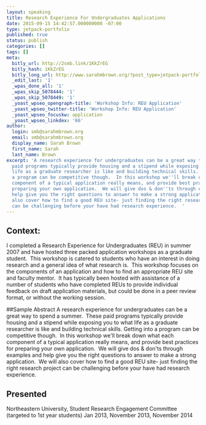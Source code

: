 ```yaml
---
layout: speaking
title: Research Experience For Undergraduates Applications
date: 2015-09-15 14:42:57.000000000 -07:00
type: jetpack-portfolio
published: true
status: publish
categories: []
tags: []
meta:
  bitly_url: http://2smb.link/1KkZrEG
  bitly_hash: 1KkZrEG
  bitly_long_url: http://www.sarahmbrown.org/?post_type=jetpack-portfolio&p=705
  _edit_last: '1'
  _wpas_done_all: '1'
  _wpas_skip_5078444: '1'
  _wpas_skip_5078449: '1'
  _yoast_wpseo_opengraph-title: 'Workshop Info: REU Application'
  _yoast_wpseo_twitter-title: 'Workshop Info: REU Application'
  _yoast_wpseo_focuskw: application
  _yoast_wpseo_linkdex: '66'
author:
  login: smb@sarahmbrown.org
  email: smb@sarahmbrown.org
  display_name: Sarah Brown
  first_name: Sarah
  last_name: Brown
excerpt: 'A research experience for undergraduates can be a great way to spend a summer.  These
  paid programs typically provide housing and a stipend while exposing you to what
  life as a graduate researcher is like and building technical skills. Getting into
  a program can be competitive though.  In this workshop we''ll break down what each
  component of a typical application really means, and provide best practices for
  preparing your own application.  We will give dos & don''ts through examples and
  help give you the right questions to answer to make a strong application.  We will
  also cover how to find a good REU site- just finding the right research project
  can be challenging before your have had research experience.  '
---
```


## Context:
I completed a Research Experience for Undergraduates (REU) in summer 2007 and have hosted three packed application workshops as a graduate student.  This workshop is catered to students who have an interest in doing research and a general idea of what research is.  This workshop focuses on the components of an application and how to find an appropriate REU site and faculty mentor.  It has typically been hosted with assistance of a number of students who have completed REUs to provide individual feedback on draft application materials, but could be done in a peer review format, or without the working session.

##Sample Abstract
A research experience for undergraduates can be a great way to spend a summer.  These paid programs typically provide housing and a stipend while exposing you to what life as a graduate researcher is like and building technical skills. Getting into a program can be competitive though.  In this workshop we'll break down what each component of a typical application really means, and provide best practices for preparing your own application.  We will give dos &amp; don'ts through examples and help give you the right questions to answer to make a strong application.  We will also cover how to find a good REU site- just finding the right research project can be challenging before your have had research experience.

## Presented
Northeastern University, Student Research Engagement Committee (targeted to 1st year students) Jan 2013, November 2013, November 2014
